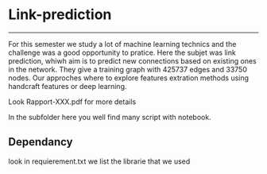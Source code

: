 # Link-prediction
---------------------------------------------
For this semester we study a lot of machine learning technics and the challenge was a good opportunity to pratice. Here the subjet was link prediction, whiwh aim is to predict new connections based on existing ones in the network. They give a training graph with 425737 edges and 33750 nodes. Our approches where to explore features extration methods using handcraft features or deep learning. 

Look Rapport-XXX.pdf for more details


In the subfolder here you well find many script with notebook.

## Dependancy
look in requierement.txt we list the librarie that we used


